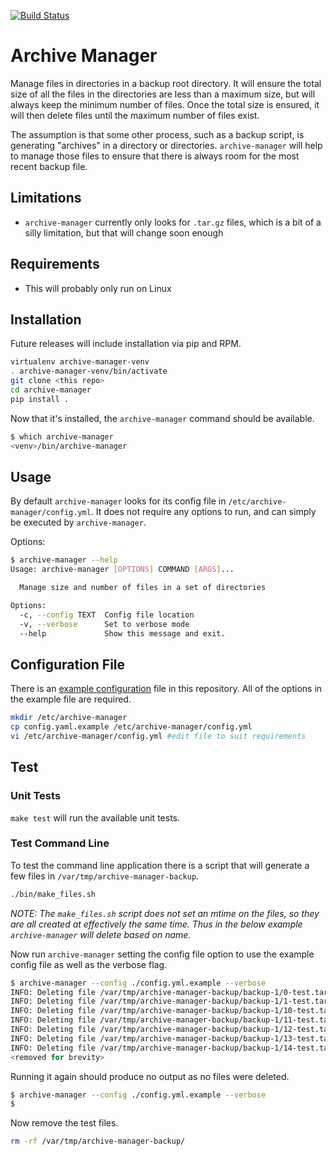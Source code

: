 [![Build Status](https://travis-ci.com/ccollicutt/archive-manager.svg?branch=master)](https://travis-ci.com/ccollicutt/archive-manager)

# Archive Manager

Manage files in directories in a backup root directory. It will ensure the total size of all the files in the directories are less than a maximum size, but will always keep the minimum number of files. Once the total size is ensured, it will then delete files until the maximum number of files exist.

The assumption is that some other process, such as a backup script, is generating "archives" in a directory or directories. `archive-manager` will help to manage those files to ensure that there is always room for the most recent backup file.

## Limitations

* `archive-manager` currently only looks for `.tar.gz` files, which is a bit of a silly limitation, but that will change soon enough

## Requirements

* This will probably only run on Linux

## Installation

Future releases will include installation via pip and RPM.

```bash
virtualenv archive-manager-venv
. archive-manager-venv/bin/activate
git clone <this repo>
cd archive-manager
pip install .
```

Now that it's installed, the `archive-manager` command should be available.

```bash
$ which archive-manager
<venv>/bin/archive-manager
```

## Usage

By default `archive-manager` looks for its config file in `/etc/archive-manager/config.yml`. It does not require any options to run, and can simply be executed by `archive-manager`.

Options:

```bash
$ archive-manager --help
Usage: archive-manager [OPTIONS] COMMAND [ARGS]...

  Manage size and number of files in a set of directories

Options:
  -c, --config TEXT  Config file location
  -v, --verbose      Set to verbose mode
  --help             Show this message and exit.
```

## Configuration File

There is an [example configuration](config.yml.example) file in this repository. All of the options in the example file are required.

```bash
mkdir /etc/archive-manager
cp config.yaml.example /etc/archive-manager/config.yml
vi /etc/archive-manager/config.yml #edit file to suit requirements
```

## Test

### Unit Tests

`make test` will run the available unit tests.

### Test Command Line

To test the command line application there is a script that will generate a few files in `/var/tmp/archive-manager-backup`.

```bash
./bin/make_files.sh
```

*NOTE: The `make_files.sh` script does not set an mtime on the files, so they are all created at effectively the same time. Thus in the below example `archive-manager` will delete based on name.*

Now run `archive-manager` setting the config file option to use the example config file as well as the verbose flag.

```bash
$ archive-manager --config ./config.yml.example --verbose
INFO: Deleting file /var/tmp/archive-manager-backup/backup-1/0-test.tar.gz
INFO: Deleting file /var/tmp/archive-manager-backup/backup-1/1-test.tar.gz
INFO: Deleting file /var/tmp/archive-manager-backup/backup-1/10-test.tar.gz
INFO: Deleting file /var/tmp/archive-manager-backup/backup-1/11-test.tar.gz
INFO: Deleting file /var/tmp/archive-manager-backup/backup-1/12-test.tar.gz
INFO: Deleting file /var/tmp/archive-manager-backup/backup-1/13-test.tar.gz
INFO: Deleting file /var/tmp/archive-manager-backup/backup-1/14-test.tar.gz
<removed for brevity>
```

Running it again should produce no output as no files were deleted.

```bash
$ archive-manager --config ./config.yml.example --verbose
$
```

Now remove the test files.

```bash
rm -rf /var/tmp/archive-manager-backup/
```